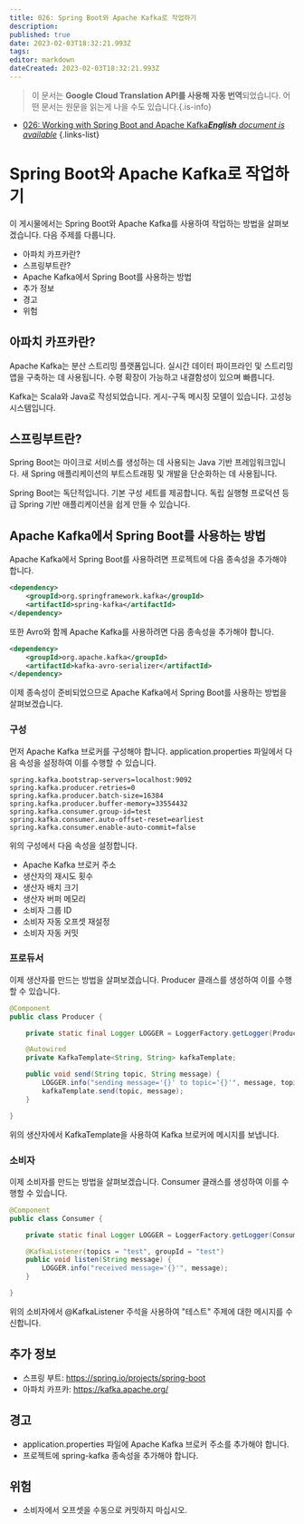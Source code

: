 ```yaml
---
title: 026: Spring Boot와 Apache Kafka로 작업하기
description: 
published: true
date: 2023-02-03T18:32:21.993Z
tags: 
editor: markdown
dateCreated: 2023-02-03T18:32:21.993Z
---
```


> 이 문서는 **Google Cloud Translation API를 사용해 자동 번역**되었습니다.
어떤 문서는 원문을 읽는게 나을 수도 있습니다.{.is-info}



- [026: Working with Spring Boot and Apache Kafka***English** document is available*](/en/Knowledge-base/Spring-Boot/Learning/026-working-with-spring-boot-and-apache-kafka)
{.links-list}


# Spring Boot와 Apache Kafka로 작업하기

이 게시물에서는 Spring Boot와 Apache Kafka를 사용하여 작업하는 방법을 살펴보겠습니다. 다음 주제를 다룹니다.

- 아파치 카프카란?
- 스프링부트란?
- Apache Kafka에서 Spring Boot를 사용하는 방법
- 추가 정보
- 경고
- 위험

## 아파치 카프카란?

Apache Kafka는 분산 스트리밍 플랫폼입니다. 실시간 데이터 파이프라인 및 스트리밍 앱을 구축하는 데 사용됩니다. 수평 확장이 가능하고 내결함성이 있으며 빠릅니다.

Kafka는 Scala와 Java로 작성되었습니다. 게시-구독 메시징 모델이 있습니다. 고성능 시스템입니다.

## 스프링부트란?

Spring Boot는 마이크로 서비스를 생성하는 데 사용되는 Java 기반 프레임워크입니다. 새 Spring 애플리케이션의 부트스트래핑 및 개발을 단순화하는 데 사용됩니다.

Spring Boot는 독단적입니다. 기본 구성 세트를 제공합니다. 독립 실행형 프로덕션 등급 Spring 기반 애플리케이션을 쉽게 만들 수 있습니다.

## Apache Kafka에서 Spring Boot를 사용하는 방법

Apache Kafka에서 Spring Boot를 사용하려면 프로젝트에 다음 종속성을 추가해야 합니다.

```xml
<dependency>
    <groupId>org.springframework.kafka</groupId>
    <artifactId>spring-kafka</artifactId>
</dependency>
```

또한 Avro와 함께 Apache Kafka를 사용하려면 다음 종속성을 추가해야 합니다.

```xml
<dependency>
    <groupId>org.apache.kafka</groupId>
    <artifactId>kafka-avro-serializer</artifactId>
</dependency>
```

이제 종속성이 준비되었으므로 Apache Kafka에서 Spring Boot를 사용하는 방법을 살펴보겠습니다.

### 구성

먼저 Apache Kafka 브로커를 구성해야 합니다. application.properties 파일에서 다음 속성을 설정하여 이를 수행할 수 있습니다.

```properties
spring.kafka.bootstrap-servers=localhost:9092
spring.kafka.producer.retries=0
spring.kafka.producer.batch-size=16384
spring.kafka.producer.buffer-memory=33554432
spring.kafka.consumer.group-id=test
spring.kafka.consumer.auto-offset-reset=earliest
spring.kafka.consumer.enable-auto-commit=false
```

위의 구성에서 다음 속성을 설정합니다.

- Apache Kafka 브로커 주소
- 생산자의 재시도 횟수
- 생산자 배치 크기
- 생산자 버퍼 메모리
- 소비자 그룹 ID
- 소비자 자동 오프셋 재설정
- 소비자 자동 커밋

### 프로듀서

이제 생산자를 만드는 방법을 살펴보겠습니다. Producer 클래스를 생성하여 이를 수행할 수 있습니다.

```java
@Component
public class Producer {

    private static final Logger LOGGER = LoggerFactory.getLogger(Producer.class);

    @Autowired
    private KafkaTemplate<String, String> kafkaTemplate;

    public void send(String topic, String message) {
        LOGGER.info("sending message='{}' to topic='{}'", message, topic);
        kafkaTemplate.send(topic, message);
    }

}
```

위의 생산자에서 KafkaTemplate을 사용하여 Kafka 브로커에 메시지를 보냅니다.

### 소비자

이제 소비자를 만드는 방법을 살펴보겠습니다. Consumer 클래스를 생성하여 이를 수행할 수 있습니다.

```java
@Component
public class Consumer {

    private static final Logger LOGGER = LoggerFactory.getLogger(Consumer.class);

    @KafkaListener(topics = "test", groupId = "test")
    public void listen(String message) {
        LOGGER.info("received message='{}'", message);
    }

}
```

위의 소비자에서 @KafkaListener 주석을 사용하여 "테스트" 주제에 대한 메시지를 수신합니다.

## 추가 정보

- 스프링 부트: https://spring.io/projects/spring-boot
- 아파치 카프카: https://kafka.apache.org/

## 경고

- application.properties 파일에 Apache Kafka 브로커 주소를 추가해야 합니다.
- 프로젝트에 spring-kafka 종속성을 추가해야 합니다.

## 위험

- 소비자에서 오프셋을 수동으로 커밋하지 마십시오.